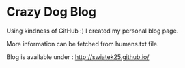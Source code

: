 Crazy Dog Blog
====

Using kindness of GitHub :) I created my personal blog page. 

More information can be fetched from humans.txt file. 

Blog is available under : http://swiatek25.github.io/


